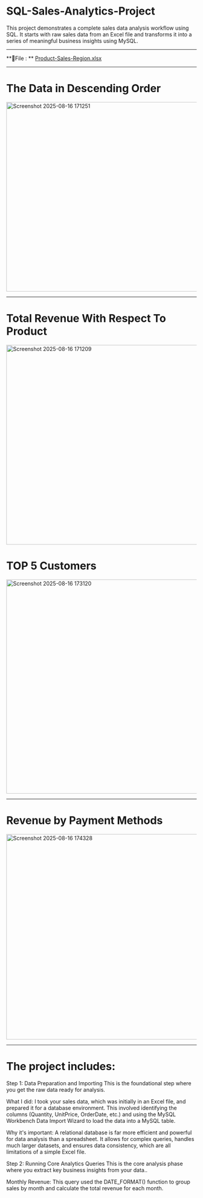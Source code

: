# SQL-Sales-Analytics-Project

This project demonstrates a complete sales data analysis workflow using SQL. It starts with raw sales data from an Excel file and transforms it into a series of meaningful business insights using MySQL.
******************************************************************************************************************************************************************
**📂File : **  [Product-Sales-Region.xlsx](https://github.com/user-attachments/files/21812354/Product-Sales-Region.xlsx)

****************************************************************************************************************************************************************
# The Data in Descending Order
<img width="1024" height="500" alt="Screenshot 2025-08-16 171251" src="https://github.com/user-attachments/assets/964ab1b1-305b-4f84-bd39-6090d82cc2be" />

*****************************************************************************************************************************************************************
# Total Revenue With Respect To Product



<img width="980" height="527" alt="Screenshot 2025-08-16 171209" src="https://github.com/user-attachments/assets/5f1661b6-3a07-45d0-8580-016f43e53d94" />

# TOP 5 Customers
<img width="1068" height="565" alt="Screenshot 2025-08-16 173120" src="https://github.com/user-attachments/assets/ffcb2660-98e6-441b-bce6-c097fa46d534" />

**********************************************************************************************************************************************************
# Revenue by Payment Methods
<img width="1010" height="542" alt="Screenshot 2025-08-16 174328" src="https://github.com/user-attachments/assets/dd7e3100-e4b6-4d17-b300-c260397df456" />

**********************************************************************************************************************************************************
# The project includes:

Step 1: Data Preparation and Importing
This is the foundational step where you get the raw data ready for analysis.

What I did: I took your sales data, which was initially in an Excel file, and prepared it for a database environment. This involved identifying the columns (Quantity, UnitPrice, OrderDate, etc.) and using the MySQL Workbench Data Import Wizard to load the data into a MySQL table.

Why it's important: A relational database is far more efficient and powerful for data analysis than a spreadsheet. It allows for complex queries, handles much larger datasets, and ensures data consistency, which are all limitations of a simple Excel file.

Step 2: Running Core Analytics Queries
This is the core analysis phase where you extract key business insights from your data..



Monthly Revenue: This query used the DATE_FORMAT() function to group sales by month and calculate the total revenue for each month.
